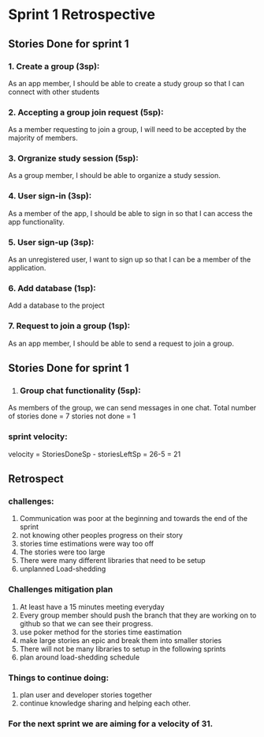 # Sprint 1 Retrospective

## Stories Done for sprint 1
 ### 1. Create a group (3sp):
As an app member, I should be able to create a study group so that I can connect with other students
### 2. Accepting a group join request (5sp):
As a member requesting to join a group, I will need to be accepted by the majority of members.
### 3. Orgranize study session (5sp):
As a group member, I should be able to organize a study session.
### 4. User sign-in (3sp):
As a member of the app, I should be able to sign in so that I can access the app functionality.
### 5. User sign-up (3sp):
As an unregistered user, I want to sign up so that I can be a member of the application.
### 6. Add database (1sp): 
Add a database to the project
### 7. Request to join a group (1sp):
As an app member, I should be able to send a request to join a group.

## Stories Done for sprint 1
1. ### Group chat functionality (5sp): 
As members of the group, we can send messages in one chat.
Total number of stories done = 7
stories not done = 1 

### sprint velocity:
velocity = StoriesDoneSp - storiesLeftSp
         =  26-5
= 21

## Retrospect
### challenges:
1. Communication was poor at the beginning and towards the end of the sprint 
1. not knowing other peoples progress on their story
1. stories time estimations were way too off
1. The stories were too large
1. There were many different libraries that need to be setup
1. unplanned Load-shedding 

### Challenges mitigation plan
1. At least have a 15 minutes meeting everyday 
1. Every group member should push the branch that they are working on to github so that we can see their progress.
1. use poker method for the stories time eastimation
1. make large stories an epic and break them into smaller stories
1. There will not be many libraries to setup in the following sprints
1. plan around load-shedding schedule

### Things to continue doing:
1. plan user and developer stories together
1. continue knowledge sharing and helping each other.

### For the next sprint we are aiming for a velocity of 31.




